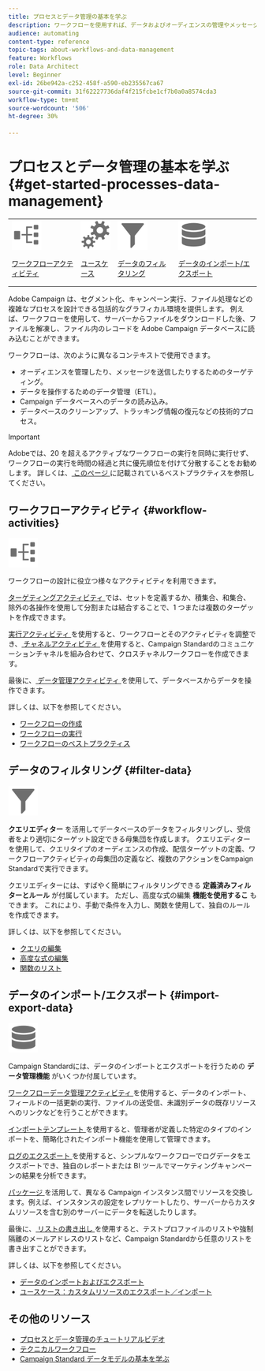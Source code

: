 ```yaml
---
title: プロセスとデータ管理の基本を学ぶ
description: ワークフローを使用すれば、データおよびオーディエンスの管理やメッセージの送信などのプロセスを自動化できます。
audience: automating
content-type: reference
topic-tags: about-workflows-and-data-management
feature: Workflows
role: Data Architect
level: Beginner
exl-id: 26be942a-c252-458f-a590-eb235567ca67
source-git-commit: 31f62227736daf4f215fcbe1cf7b0a0a8574cda3
workflow-type: tm+mt
source-wordcount: '506'
ht-degree: 30%

---
```


# プロセスとデータ管理の基本を学ぶ {#get-started-processes-data-management}

<table>
<tr>
<td><img src="assets/do-not-localize/icon_workflows.svg" width="60px"><p><a href="#workflow-activities">ワークフローアクティビティ</a></p></td><td><img src="assets/do-not-localize/icon_activities.svg" width="60px"><p><a href="../../automating/using/workflow-created-query-with-complement.md">ユースケース</a></p></td><td><img src="assets/do-not-localize/icon_filter.svg" width="60px"><p><a href="#filter-data">データのフィルタリング</a></p></td>
<td><img src="assets/do-not-localize/icon_manage.svg" width="60px"><p><a href="#import-export-data">データのインポート/エクスポート</a></p></td></tr>
</table>

Adobe Campaign は、セグメント化、キャンペーン実行、ファイル処理などの複雑なプロセスを設計できる包括的なグラフィカル環境を提供します。 例えば、ワークフローを使用して、サーバーからファイルをダウンロードした後、ファイルを解凍し、ファイル内のレコードを Adobe Campaign データベースに読み込むことができます。

ワークフローは、次のように異なるコンテキストで使用できます。

* オーディエンスを管理したり、メッセージを送信したりするためのターゲティング。
* データを操作するためのデータ管理（ETL）。
* Campaign データベースへのデータの読み込み。
* データベースのクリーンアップ、トラッキング情報の復元などの技術的プロセス。

>[!IMPORTANT]
>
> Adobeでは、20 を超えるアクティブなワークフローの実行を同時に実行せず、ワークフローの実行を時間の経過と共に優先順位を付けて分散することをお勧めします。 詳しくは、[ このページ ](../../automating/using/best-practices-workflows.md) に記載されているベストプラクティスを参照してください。

## ワークフローアクティビティ {#workflow-activities}

<img src="assets/do-not-localize/icon_workflows.svg" width="60px">

ワークフローの設計に役立つ様々なアクティビティを利用できます。

[ ターゲティングアクティビティ ](../../automating/using/about-targeting-activities.md) では、セットを定義するか、積集合、和集合、除外の各操作を使用して分割または結合することで、1 つまたは複数のターゲットを作成できます。

[ 実行アクティビティ ](../../automating/using/about-execution-activities.md) を使用すると、ワークフローとそのアクティビティを調整でき、[ チャネルアクティビティ ](../../automating/using/about-channel-activities.md) を使用すると、Campaign Standardのコミュニケーションチャネルを組み合わせて、クロスチャネルワークフローを作成できます。

最後に、[ データ管理アクティビティ ](../../automating/using/about-data-management-activities.md) を使用して、データベースからデータを操作できます。

詳しくは、以下を参照してください。

* [ワークフローの作成](../../automating/using/building-a-workflow.md)
* [ワークフローの実行](../../automating/using/about-workflow-execution.md)
* [ワークフローのベストプラクティス](../../automating/using/best-practices-workflows.md)

## データのフィルタリング {#filter-data}

<img src="assets/do-not-localize/icon_filter.svg" width="60px">

**クエリエディター** を活用してデータベースのデータをフィルタリングし、受信者をより適切にターゲット設定できる母集団を作成します。 クエリエディターを使用して、クエリタイプのオーディエンスの作成、配信ターゲットの定義、ワークフローアクティビティの母集団の定義など、複数のアクションをCampaign Standardで実行できます。

クエリエディターには、すばやく簡単にフィルタリングできる **定義済みフィルターとルール** が付属しています。 ただし、高度な式の編集 **機能を使用するこ** もできます。 これにより、手動で条件を入力し、関数を使用して、独自のルールを作成できます。

詳しくは、以下を参照してください。

* [クエリの編集](../../automating/using/editing-queries.md)
* [高度な式の編集](../../automating/using/advanced-expression-editing.md)
* [関数のリスト](../../automating/using/list-of-functions.md)

## データのインポート/エクスポート {#import-export-data}

<img src="assets/do-not-localize/icon_manage.svg" width="60px">

Campaign Standardには、データのインポートとエクスポートを行うための **データ管理機能** がいくつか付属しています。

[ ワークフローデータ管理アクティビティ ](../../automating/using/about-data-management-activities.md) を使用すると、データのインポート、フィールドの一括更新の実行、ファイルの送受信、未識別データの既存リソースへのリンクなどを行うことができます。

[ インポートテンプレート ](../../automating/using/importing-data-with-import-templates.md) を使用すると、管理者が定義した特定のタイプのインポートを、簡略化されたインポート機能を使用して管理できます。

[ ログのエクスポート ](../../automating/using/exporting-logs.md) を使用すると、シンプルなワークフローでログデータをエクスポートでき、独自のレポートまたは BI ツールでマーケティングキャンペーンの結果を分析できます。

[ パッケージ ](../../automating/using/managing-packages.md) を活用して、異なる Campaign インスタンス間でリソースを交換します。例えば、インスタンスの設定をレプリケートしたり、サーバーからカスタムリソースを含む別のサーバーにデータを転送したりします。

最後に、[ リストの書き出し ](../../automating/using/exporting-lists.md) を使用すると、テストプロファイルのリストや強制隔離のメールアドレスのリストなど、Campaign Standardから任意のリストを書き出すことができます。

詳しくは、以下を参照してください。

* [データのインポートおよびエクスポート](../../automating/using/about-data-import-and-export.md)
* [ユースケース：カスタムリソースのエクスポート／インポート](../../automating/using/exporting-importing-custom-resources.md)

## その他のリソース

* [ プロセスとデータ管理のチュートリアルビデオ ](https://experienceleague.adobe.com/docs/campaign-standard-learn/tutorials/managing-processes-and-data/creating-a-workflow.html?lang=ja)
* [テクニカルワークフロー](../../administration/using/technical-workflows.md)
* [Campaign Standard データモデルの基本を学ぶ](../../developing/using/get-started-data-model.md)
